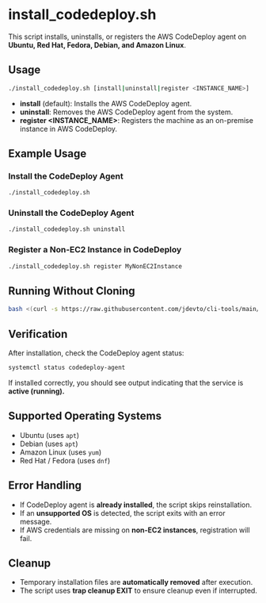 # install_codedeploy.sh

This script installs, uninstalls, or registers the AWS CodeDeploy agent on **Ubuntu, Red Hat, Fedora, Debian, and Amazon Linux**.

## Usage

```bash
./install_codedeploy.sh [install|uninstall|register <INSTANCE_NAME>]
```

- **install** (default): Installs the AWS CodeDeploy agent.
- **uninstall**: Removes the AWS CodeDeploy agent from the system.
- **register <INSTANCE_NAME>**: Registers the machine as an on-premise instance in AWS CodeDeploy.

## Example Usage

### Install the CodeDeploy Agent

```bash
./install_codedeploy.sh
```

### Uninstall the CodeDeploy Agent

```bash
./install_codedeploy.sh uninstall
```

### Register a Non-EC2 Instance in CodeDeploy

```bash
./install_codedeploy.sh register MyNonEC2Instance
```

## Running Without Cloning

```bash
bash <(curl -s https://raw.githubusercontent.com/jdevto/cli-tools/main/scripts/install_codedeploy.sh) install
```

## Verification

After installation, check the CodeDeploy agent status:

```bash
systemctl status codedeploy-agent
```

If installed correctly, you should see output indicating that the service is **active (running).**

## Supported Operating Systems

- Ubuntu (uses `apt`)
- Debian (uses `apt`)
- Amazon Linux (uses `yum`)
- Red Hat / Fedora (uses `dnf`)

## Error Handling

- If CodeDeploy agent is **already installed**, the script skips reinstallation.
- If an **unsupported OS** is detected, the script exits with an error message.
- If AWS credentials are missing on **non-EC2 instances**, registration will fail.

## Cleanup

- Temporary installation files are **automatically removed** after execution.
- The script uses **trap cleanup EXIT** to ensure cleanup even if interrupted.
